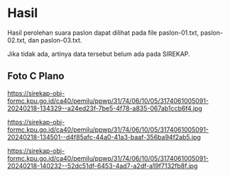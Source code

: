 # Hasil

Hasil perolehan suara paslon dapat dilihat pada file paslon-01.txt, paslon-02.txt, dan paslon-03.txt.

Jika tidak ada, artinya data tersebut belum ada pada SIREKAP.

## Foto C Plano

https://sirekap-obj-formc.kpu.go.id/ca40/pemilu/ppwp/31/74/06/10/05/3174061005091-20240218-134329--a24ed23f-7be5-4f78-a835-067ab1ccb6f4.jpg

https://sirekap-obj-formc.kpu.go.id/ca40/pemilu/ppwp/31/74/06/10/05/3174061005091-20240218-134501--d4f85afc-44a0-41a3-baaf-356ba94f2ab5.jpg

https://sirekap-obj-formc.kpu.go.id/ca40/pemilu/ppwp/31/74/06/10/05/3174061005091-20240218-140232--52dc51df-6453-4ad7-a2df-a19f7132fb8f.jpg
